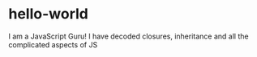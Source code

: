 # hello-world
I am a JavaScript Guru! I have decoded closures, inheritance and all the complicated aspects of JS 
